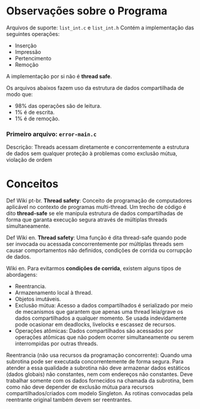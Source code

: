 # Observações sobre o Programa

Arquivos de suporte: `list_int.c` e `list_int.h`
Contém a implementação das seguintes operações: 

- Inserção
- Impressão
- Pertencimento
- Remoção

A implementação por si não é **thread safe**.

Os arquivos abaixos fazem uso da estrutura de dados compartilhada de modo que:

- 98% das operações são de leitura.
- 1% é de escrita.
- 1% é de remoção.

### Primeiro arquivo: `error-main.c`

Descrição: Threads acessam diretamente e concorrentemente a estrutura de dados
sem qualquer proteção à problemas como exclusão mútua, violação de ordem

# Conceitos

Def Wiki pt-br. **Thread safety**: Conceito de programação de computadores
aplicável no contexto de programas multi-thread. Um trecho de código é dito
**thread-safe** se ele manipula estrutura de dados compartilhadas de forma que
garanta execução segura através de múltiplas threads simultaneamente.

Def Wiki en. **Thread safety**: Uma função é dita thread-safe quando pode ser
invocada ou acessada concorrentemente por múltiplas threads sem causar
comportamentos não definidos, condições de corrida ou corrupção de dados.

Wiki en. Para evitarmos **condições de corrida**, existem alguns tipos de abordagens:

- Reentrancia.
- Armazenamento local à thread.
- Objetos imutáveis.
- Exclusão mútua: Acesso a dados compartilhados é serializado por meio de mecanismos que garantem que apenas uma thread leia/grave os dados compartilhados a qualquer momento. Se usada indevidamente pode ocasionar em deadlocks, livelocks e escassez de recursos.
- Operações atômicas: Dados compartilhados são acessados por operações atômicas que não podem ocorrer simultaneamente ou serem interrompidas por outras threads.

Reentrancia (não usa recursos da programação concorrente): Quando uma subrotina pode ser executada
concorrentemente de forma segura. Para atender a essa qualidade a subrotina não
deve armazenar dados estáticos (dados globais) não constantes, nem com
endereços não constantes. Deve trabalhar somente com os dados fornecidos na
chamada da subrotina, bem como não deve depender de exclusão mútua para
recursos compartilhados/criados com modelo Singleton. As rotinas convocadas
pela reentrante original também devem ser reentrantes.

